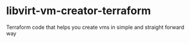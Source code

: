 # libvirt-vm-creator-terraform
Terraform code that helps you create vms in simple and straight forward way
